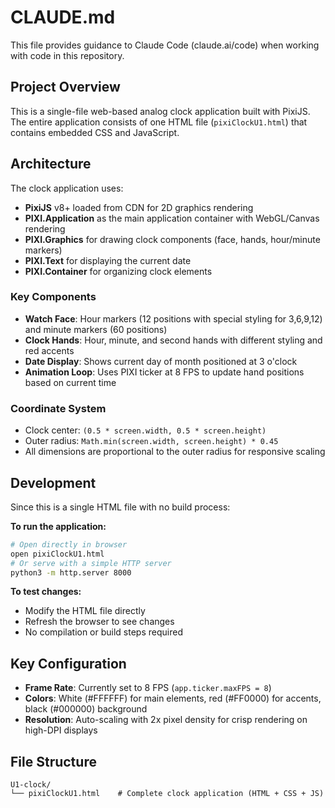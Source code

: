 # CLAUDE.md

This file provides guidance to Claude Code (claude.ai/code) when working with code in this repository.

## Project Overview

This is a single-file web-based analog clock application built with PixiJS. The entire application consists of one HTML file (`pixiClockU1.html`) that contains embedded CSS and JavaScript.

## Architecture

The clock application uses:
- **PixiJS** v8+ loaded from CDN for 2D graphics rendering
- **PIXI.Application** as the main application container with WebGL/Canvas rendering
- **PIXI.Graphics** for drawing clock components (face, hands, hour/minute markers)
- **PIXI.Text** for displaying the current date
- **PIXI.Container** for organizing clock elements

### Key Components

- **Watch Face**: Hour markers (12 positions with special styling for 3,6,9,12) and minute markers (60 positions)
- **Clock Hands**: Hour, minute, and second hands with different styling and red accents
- **Date Display**: Shows current day of month positioned at 3 o'clock
- **Animation Loop**: Uses PIXI ticker at 8 FPS to update hand positions based on current time

### Coordinate System

- Clock center: `(0.5 * screen.width, 0.5 * screen.height)`
- Outer radius: `Math.min(screen.width, screen.height) * 0.45`
- All dimensions are proportional to the outer radius for responsive scaling

## Development

Since this is a single HTML file with no build process:

**To run the application:**
```bash
# Open directly in browser
open pixiClockU1.html
# Or serve with a simple HTTP server
python3 -m http.server 8000
```

**To test changes:**
- Modify the HTML file directly
- Refresh the browser to see changes
- No compilation or build steps required

## Key Configuration

- **Frame Rate**: Currently set to 8 FPS (`app.ticker.maxFPS = 8`)
- **Colors**: White (#FFFFFF) for main elements, red (#FF0000) for accents, black (#000000) background
- **Resolution**: Auto-scaling with 2x pixel density for crisp rendering on high-DPI displays

## File Structure

```
U1-clock/
└── pixiClockU1.html    # Complete clock application (HTML + CSS + JS)
```